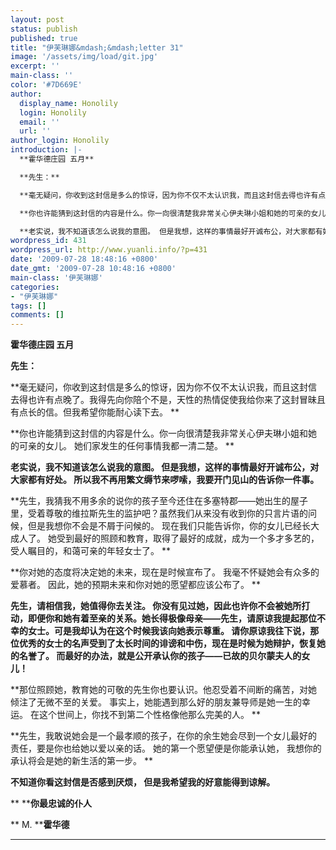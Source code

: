 ```yaml
---
layout: post
status: publish
published: true
title: "伊芙琳娜&mdash;&mdash;letter 31"
image: '/assets/img/load/git.jpg'
excerpt: ''
main-class: ''
color: '#7D669E'
author:
  display_name: Honolily
  login: Honolily
  email: ''
  url: ''
author_login: Honolily
introduction: |-
  **霍华德庄园 五月**

  **先生：**

  **毫无疑问，你收到这封信是多么的惊讶，因为你不仅不太认识我，而且这封信去得也许有点晚了。我得先向你陪个不是，天性的热情促使我给你来了这封冒昧且有点长的信。但我希望你能耐心读下去。 **

  **你也许能猜到这封信的内容是什么。你一向很清楚我非常关心伊夫琳小姐和她的可亲的女儿。 她们家发生的任何事情我都一清二楚。 **

  **老实说，我不知道该怎么说我的意图。 但是我想，这样的事情最好开诚布公，对大家都有好处。 所以我不再用繁文缛节来啰嗦，我要开门见山的告诉你一件事。
wordpress_id: 431
wordpress_url: http://www.yuanli.info/?p=431
date: '2009-07-28 18:48:16 +0800'
date_gmt: '2009-07-28 10:48:16 +0800'
main-class: '伊芙琳娜'
categories:
- "伊芙琳娜"
tags: []
comments: []
---
```

**霍华德庄园 五月**

**先生：**

**毫无疑问，你收到这封信是多么的惊讶，因为你不仅不太认识我，而且这封信去得也许有点晚了。我得先向你陪个不是，天性的热情促使我给你来了这封冒昧且有点长的信。但我希望你能耐心读下去。 **

**你也许能猜到这封信的内容是什么。你一向很清楚我非常关心伊夫琳小姐和她的可亲的女儿。 她们家发生的任何事情我都一清二楚。 **

**老实说，我不知道该怎么说我的意图。 但是我想，这样的事情最好开诚布公，对大家都有好处。 所以我不再用繁文缛节来啰嗦，我要开门见山的告诉你一件事。**

**先生，我猜我不用多余的说你的孩子至今还住在多塞特郡&mdash;&mdash;她出生的屋子里，受着尊敬的维拉斯先生的监护吧？虽然我们从来没有收到你的只言片语的问候，但是我想你不会是不屑于问候的。 现在我们只能告诉你，你的女儿已经长大成人了。 她受到最好的照顾和教育，取得了最好的成就，成为一个多才多艺的，受人瞩目的，和蔼可亲的年轻女士了。 **

**你对她的态度将决定她的未来，现在是时候宣布了。 我毫不怀疑她会有众多的爱慕者。 因此，她的预期未来和你对她的愿望都应该公布了。 **

**先生，请相信我，她值得你去关注。 你没有见过她，因此也许你不会被她所打动，即便你和她有着至亲的关系。她长得极像母亲&mdash;&mdash;先生，请原谅我提起那位不幸的女士。可是我却认为在这个时候我该向她表示尊重。 请你原谅我往下说，那位优秀的女士的名声受到了太长时间的诽谤和中伤，现在是时候为她辩护，恢复她的名誉了。 而最好的办法，就是公开承认你的孩子&mdash;&mdash;已故的贝尔蒙夫人的女儿！**

**那位照顾她，教育她的可敬的先生你也要认识。他忍受着不间断的痛苦，对她倾注了无微不至的关爱。 事实上，她能遇到那么好的朋友兼导师是她一生的幸运。 在这个世间上，你找不到第二个性格像他那么完美的人。 **

**先生，我敢说她会是一个最孝顺的孩子，在你的余生她会尽到一个女儿最好的责任，要是你也给她以爱以亲的话。 她的第一个愿望便是你能承认她， 我想你的承认将会是她的新生活的第一步。 **

**不知道你看这封信是否感到厌烦， 但是我希望我的好意能得到谅解。**

** ****你最忠诚的仆人**

** M. ****霍华德**

** **

